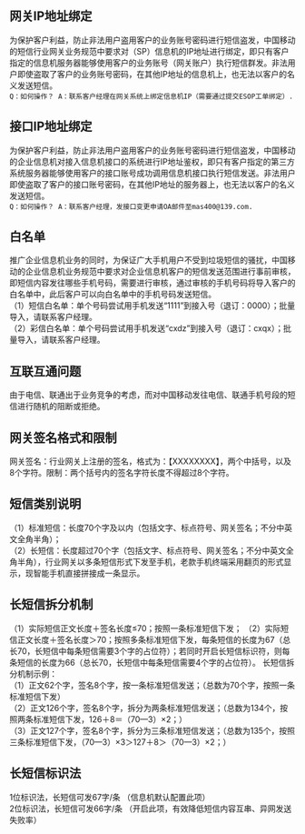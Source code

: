 ## 网关IP地址绑定 
为保护客户利益，防止非法用户盗用客户的业务账号密码进行短信盗发，中国移动的短信行业网关业务规范中要求对（SP）信息机的IP地址进行绑定，即只有客户指定的信息机服务器能够使用客户的业务账号（网关账户）执行短信群发。非法用户即使盗取了客户的业务账号密码，在其他IP地址的信息机上，也无法以客户的名义发送短信。  
`Q：如何操作？ A：联系客户经理在网关系统上绑定信息机IP（需要通过提交ESOP工单绑定）.`

## 接口IP地址绑定 
为保护客户利益，防止非法用户盗用客户的业务账号密码进行短信盗发，中国移动的企业信息机对接入信息机接口的系统进行IP地址鉴权，即只有客户指定的第三方系统服务器能够使用客户的接口账号成功调用信息机接口执行短信发送。非法用户即使盗取了客户的接口账号密码，在其他IP地址的服务器上，也无法以客户的名义发送短信。  
`Q：如何操作？ A：联系客户经理，发接口变更申请OA邮件至mas400@139.com.`

## 白名单
推广企业信息机业务的同时，为保证广大手机用户不受到垃圾短信的骚扰，中国移动的企业信息机业务规范中要求对企业信息机客户的短信发送范围进行事前审核，即短信内容发往哪些手机号码，需要进行审核，通过审核的手机号码将导入客户的白名单中，此后客户可以向白名单中的手机号码发送短信。  
（1）短信白名单：单个号码尝试用手机发送“1111”到接入号（退订：0000）；批量导入，请联系客户经理。   
（2）彩信白名单：单个号码尝试用手机发送“cxdz”到接入号（退订：cxqx）；批量导入，请联系客户经理。    

## 互联互通问题  
由于电信、联通出于业务竞争的考虑，而对中国移动发往电信、联通手机号段的短信进行随机的阻断或拒绝。  

## 网关签名格式和限制
网关签名：行业网关上注册的签名，格式为：【XXXXXXXX】，两个中括号，以及8个字符。限制：两个括号内的签名字符长度不得超过8个字符。

## 短信类别说明  
（1）标准短信：长度70个字及以内（包括文字、标点符号、网关签名；不分中英文全角半角）；  
（2）长短信：长度超过70个字（包括文字、标点符号、网关签名；不分中英文全角半角），行业网关以多条短信形式下发至手机，老款手机终端采用翻页的形式显示，现智能手机直接拼接成一条显示。

## 长短信拆分机制  
（1）实际短信正文长度＋签名长度≤70；按照一条标准短信下发；
（2）实际短信正文长度＋签名长度＞70；按照多条标准短信下发，每条短信的长度为67（总长70，长短信中每条短信需要3个字的占位符）；若同时开启长短信标识符，则每条短信的长度为66（总长70，长短信中每条短信需要4个字的占位符）。
长短信拆分机制示例：  
（1）正文62个字，签名8个字，按一条标准短信发送；（总数为70个字，按照一条标准短信下发）  
（2）正文126个字，签名8个字，拆分为两条标准短信发送；（总数为134个，按照两条标准短信下发，126＋8＝（70—3）×2；）  
（3）正文127个字，签名8个字，拆分为三条标准短信发送；（总数为135个，按照三条标准短信下发，（70—3）×3＞127＋8＞（70—3）×2；）  

## 长短信标识法  
1位标识法，长短信可发67字/条 （信息机默认配置此项）  
2位标识法，长短信可发66字/条 （开启此项，有效降低短信内容互串、异网发送失败率）  